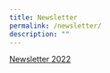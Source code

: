 ```yaml
---
title: Newsletter
permalink: /newsletter/
description: ""
---
```

[Newsletter 2022](https://heyzine.com/flip-book/38d0816154.html)